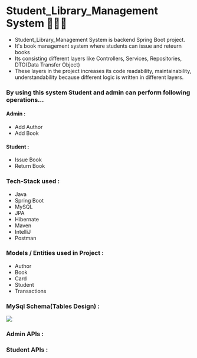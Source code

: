 # Student_Library_Management System  🧑‍🎓🏬

- Student_Library_Management System is backend Spring Boot project.
- It's book management system where students can issue and reteurn books
- Its consisting different layers like Controllers, Services, Repositories, DTO(Data Transfer Object)
- These layers in the project increases its code readability, maintainability, understandability because different logic is written in different layers.


### By using this system Student and admin can perform following operations...

#### Admin :
- Add Author
- Add Book

#### Student :
- Issue Book
- Return Book


### Tech-Stack used :
- Java
- Spring Boot
- MySQL
- JPA
- Hibernate
- Maven
- IntelliJ
- Postman

### Models / Entities used in Project :
- Author
- Book
- Card
- Student
- Transactions

### MySql Schema(Tables Design) :
![](C:/Users/viju/Pictures/lms_schema.png)

### Admin APIs :    

### Student APIs :

